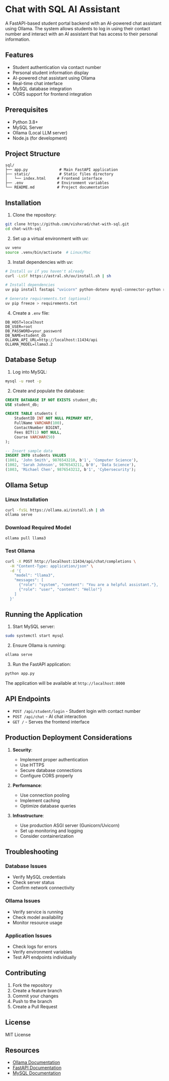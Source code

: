 # Chat with SQL AI Assistant

A FastAPI-based student portal backend with an AI-powered chat assistant using Ollama. The system allows students to log in using their contact number and interact with an AI assistant that has access to their personal information.

## Features

- Student authentication via contact number
- Personal student information display
- AI-powered chat assistant using Ollama
- Real-time chat interface
- MySQL database integration
- CORS support for frontend integration

## Prerequisites

- Python 3.8+
- MySQL Server
- Ollama (Local LLM server)
- Node.js (for development)

## Project Structure

```
sql/
├── app.py              # Main FastAPI application
├── static/             # Static files directory
│   └── index.html     # Frontend interface
├── .env               # Environment variables
└── README.md          # Project documentation
```

## Installation

1. Clone the repository:
```bash
git clone https://github.com/vishxrad/chat-with-sql.git
cd chat-with-sql
```

2. Set up a virtual environment with uv:
```bash
uv venv
source .venv/bin/activate  # Linux/Mac
```

3. Install dependencies with uv:
```bash
# Install uv if you haven't already
curl -LsSf https://astral.sh/uv/install.sh | sh

# Install dependencies
uv pip install fastapi "uvicorn" python-dotenv mysql-connector-python requests

# Generate requirements.txt (optional)
uv pip freeze > requirements.txt
```

4. Create a `.env` file:
```env
DB_HOST=localhost
DB_USER=root
DB_PASSWORD=your_password
DB_NAME=student_db
OLLAMA_API_URL=http://localhost:11434/api
OLLAMA_MODEL=llama3.2
```

## Database Setup

1. Log into MySQL:
```bash
mysql -u root -p
```

2. Create and populate the database:
```sql
CREATE DATABASE IF NOT EXISTS student_db;
USE student_db;

CREATE TABLE students (
    StudentID INT NOT NULL PRIMARY KEY,
    FullName VARCHAR(100),
    ContactNumber BIGINT,
    Fees BIT(1) NOT NULL, 
    Course VARCHAR(50)
);

-- Insert sample data
INSERT INTO students VALUES 
(1001, 'John Smith', 9876543210, b'1', 'Computer Science'),
(1002, 'Sarah Johnson', 9876543211, b'0', 'Data Science'),
(1003, 'Michael Chen', 9876543212, b'1', 'Cybersecurity');
```

## Ollama Setup

### Linux Installation
```bash
curl -fsSL https://ollama.ai/install.sh | sh
ollama serve
```

### Download Required Model
```bash
ollama pull llama3
```

### Test Ollama
```bash
curl -X POST http://localhost:11434/api/chat/completions \
  -H "Content-Type: application/json" \
  -d '{
    "model": "llama3",
    "messages": [
      {"role": "system", "content": "You are a helpful assistant."},
      {"role": "user", "content": "Hello!"}
    ]
  }'
```

## Running the Application

1. Start MySQL server:
```bash
sudo systemctl start mysql
```

2. Ensure Ollama is running:
```bash
ollama serve
```

3. Run the FastAPI application:
```bash
python app.py
```

The application will be available at `http://localhost:8000`

## API Endpoints

- `POST /api/student/login` - Student login with contact number
- `POST /api/chat` - AI chat interaction
- `GET /` - Serves the frontend interface

## Production Deployment Considerations

1. **Security**:
   - Implement proper authentication
   - Use HTTPS
   - Secure database connections
   - Configure CORS properly

2. **Performance**:
   - Use connection pooling
   - Implement caching
   - Optimize database queries

3. **Infrastructure**:
   - Use production ASGI server (Gunicorn/Uvicorn)
   - Set up monitoring and logging
   - Consider containerization

## Troubleshooting

### Database Issues
- Verify MySQL credentials
- Check server status
- Confirm network connectivity

### Ollama Issues
- Verify service is running
- Check model availability
- Monitor resource usage

### Application Issues
- Check logs for errors
- Verify environment variables
- Test API endpoints individually

## Contributing

1. Fork the repository
2. Create a feature branch
3. Commit your changes
4. Push to the branch
5. Create a Pull Request

## License

MIT License

## Resources

- [Ollama Documentation](https://github.com/ollama/ollama)
- [FastAPI Documentation](https://fastapi.tiangolo.com/)
- [MySQL Documentation](https://dev.mysql.com/doc/)